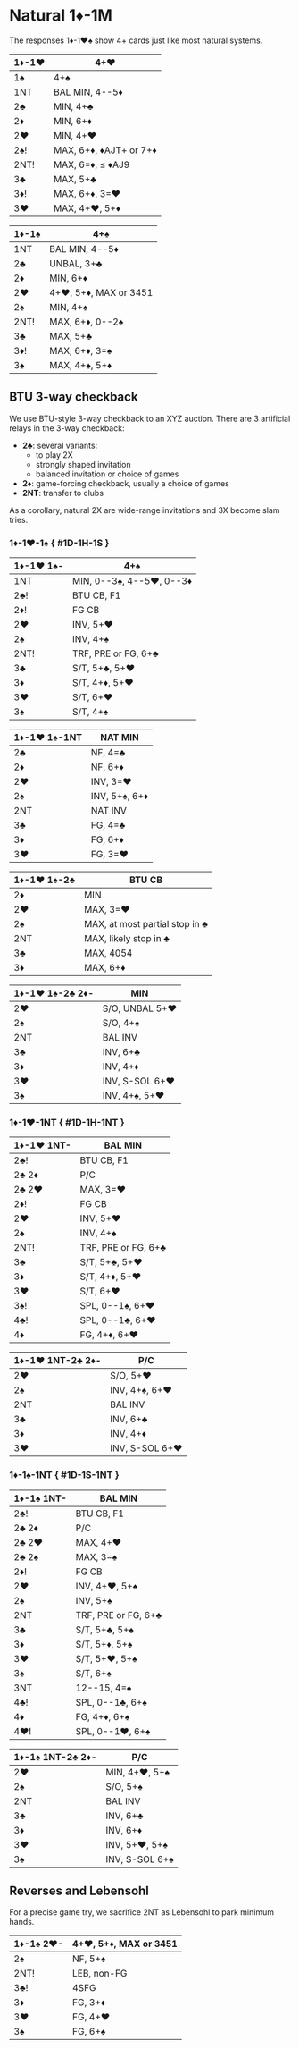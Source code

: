 # Natural 1♦-1M

The responses 1♦-1♥♠ show 4+ cards just like most natural systems.

| 1♦-1♥ | 4+♥ |
|-------|-----|
| 1♠    | 4+♠
| 1NT   | BAL MIN, 4--5♦
| 2♣    | MIN, 4+♣
| 2♦    | MIN, 6+♦
| 2♥    | MIN, 4+♥
| 2♠!   | MAX, 6+♦, ♦AJT+ or 7+♦
| 2NT!  | MAX, 6=♦, ≤ ♦AJ9
| 3♣    | MAX, 5+♣
| 3♦!   | MAX, 6+♦, 3=♥
| 3♥    | MAX, 4+♥, 5+♦

| 1♦-1♠ | 4+♠ |
|-------|-----|
| 1NT   | BAL MIN, 4--5♦
| 2♣    | UNBAL, 3+♣
| 2♦    | MIN, 6+♦
| 2♥    | 4+♥, 5+♦, MAX or 3451
| 2♠    | MIN, 4+♠
| 2NT!  | MAX, 6+♦, 0--2♠
| 3♣    | MAX, 5+♣
| 3♦!   | MAX, 6+♦, 3=♠
| 3♠    | MAX, 4+♠, 5+♦

## BTU 3-way checkback

We use BTU-style 3-way checkback to an XYZ auction.  There are 3 artificial
relays in the 3-way checkback:

- **2♣**: several variants:
  - to play 2X
  - strongly shaped invitation
  - balanced invitation or choice of games
- **2♦**: game-forcing checkback, usually a choice of games
- **2NT**: transfer to clubs

As a corollary, natural 2X are wide-range invitations and 3X become slam tries.

### 1♦-1♥-1♠ { #1D-1H-1S }

| 1♦-1♥ 1♠- | 4+♠ |
|-----------|-----|
| 1NT       | MIN, 0--3♠, 4--5♥, 0--3♦
| 2♣!       | BTU CB, F1
| 2♦!       | FG CB
| 2♥        | INV, 5+♥
| 2♠        | INV, 4+♠
| 2NT!      | TRF, PRE or FG, 6+♣
| 3♣        | S/T, 5+♣, 5+♥
| 3♦        | S/T, 4+♦, 5+♥
| 3♥        | S/T, 6+♥
| 3♠        | S/T, 4+♠

| 1♦-1♥ 1♠-1NT | NAT MIN |
|--------------|---------|
| 2♣           | NF, 4=♣
| 2♦           | NF, 6+♦
| 2♥           | INV, 3=♥
| 2♠           | INV, 5+♠, 6+♦
| 2NT          | NAT INV
| 3♣           | FG, 4=♣
| 3♦           | FG, 6+♦
| 3♥           | FG, 3=♥

| 1♦-1♥ 1♠-2♣ | BTU CB |
|-------------|--------|
| 2♦          | MIN
| 2♥          | MAX, 3=♥
| 2♠          | MAX, at most partial stop in ♣
| 2NT         | MAX, likely stop in ♣
| 3♣          | MAX, 4054
| 3♦          | MAX, 6+♦

| 1♦-1♥ 1♠-2♣ 2♦- | MIN |
|-----------------|-----|
| 2♥              | S/O, UNBAL 5+♥
| 2♠              | S/O, 4+♠
| 2NT             | BAL INV
| 3♣              | INV, 6+♣
| 3♦              | INV, 4+♦
| 3♥              | INV, S-SOL 6+♥
| 3♠              | INV, 4+♠, 5+♥

### 1♦-1♥-1NT { #1D-1H-1NT }

| 1♦-1♥ 1NT- | BAL MIN |
|------------|---------|
| 2♣!        | BTU CB, F1
| 2♣ 2♦      | P/C
| 2♣ 2♥      | MAX, 3=♥
| 2♦!        | FG CB
| 2♥         | INV, 5+♥
| 2♠         | INV, 4+♠
| 2NT!       | TRF, PRE or FG, 6+♣
| 3♣         | S/T, 5+♣, 5+♥
| 3♦         | S/T, 4+♦, 5+♥
| 3♥         | S/T, 6+♥
| 3♠!        | SPL, 0--1♠, 6+♥
| 4♣!        | SPL, 0--1♣, 6+♥
| 4♦         | FG, 4+♦, 6+♥

| 1♦-1♥ 1NT-2♣ 2♦- | P/C |
|------------------|-----|
| 2♥               | S/O, 5+♥
| 2♠               | INV, 4+♠, 6+♥
| 2NT              | BAL INV
| 3♣               | INV, 6+♣
| 3♦               | INV, 4+♦
| 3♥               | INV, S-SOL 6+♥

### 1♦-1♠-1NT { #1D-1S-1NT }

| 1♦-1♠ 1NT- | BAL MIN |
|------------|---------|
| 2♣!        | BTU CB, F1
| 2♣ 2♦      | P/C
| 2♣ 2♥      | MAX, 4+♥
| 2♣ 2♠      | MAX, 3=♠
| 2♦!        | FG CB
| 2♥         | INV, 4+♥, 5+♠
| 2♠         | INV, 5+♠
| 2NT        | TRF, PRE or FG, 6+♣
| 3♣         | S/T, 5+♣, 5+♠
| 3♦         | S/T, 5+♦, 5+♠
| 3♥         | S/T, 5+♥, 5+♠
| 3♠         | S/T, 6+♠
| 3NT        | 12--15, 4=♠
| 4♣!        | SPL, 0--1♣, 6+♠
| 4♦         | FG, 4+♦, 6+♠
| 4♥!        | SPL, 0--1♥, 6+♠

| 1♦-1♠ 1NT-2♣ 2♦- | P/C |
|------------------|-----|
| 2♥               | MIN, 4+♥, 5+♠
| 2♠               | S/O, 5+♠
| 2NT              | BAL INV
| 3♣               | INV, 6+♣
| 3♦               | INV, 6+♦
| 3♥               | INV, 5+♥, 5+♠
| 3♠               | INV, S-SOL 6+♠

## Reverses and Lebensohl

For a precise game try, we sacrifice 2NT as Lebensohl to park minimum hands.

| 1♦-1♠ 2♥- | 4+♥, 5+♦, MAX or 3451 |
|-----------|-----------------------|
| 2♠        | NF, 5+♠
| 2NT!      | LEB, non-FG
| 3♣!       | 4SFG
| 3♦        | FG, 3+♦
| 3♥        | FG, 4+♥
| 3♠        | FG, 6+♠
